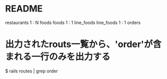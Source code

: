 # README

restaurants 1 : N foods
foods       1 : 1 line_foods
line_foods  1 : 1 orders

# 出力されたrouts一覧から、'order'が含まれる一行のみを出力する
$ rails routes | grep order